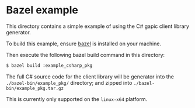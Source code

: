 # Bazel example

This directory contains a simple example of using the C# gapic client
library generator.

To build this example, ensure [bazel](https://bazel.build/) is installed
on your machine.

Then execute the following bazel build command in this directory:

```bash
$ bazel build :example_csharp_pkg
```

The full C# source code for the client library will be generator into the
`./bazel-bin/example_pkg/` directory; and zipped into
`./bazel-bin/example_pkg.tar.gz`

This is currently only supported on the `linux-x64` platform.
